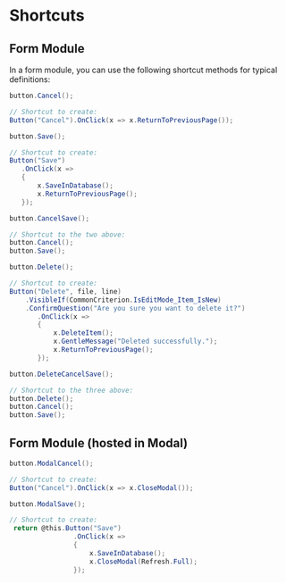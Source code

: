 # Shortcuts

## Form Module
In a form module, you can use the following shortcut methods for typical definitions:

```csharp
button.Cancel();

// Shortcut to create:
Button("Cancel").OnClick(x => x.ReturnToPreviousPage());
```

```csharp
button.Save();

// Shortcut to create:
Button("Save")
   .OnClick(x =>
   { 
       x.SaveInDatabase(); 
       x.ReturnToPreviousPage(); 
   });
```

```csharp
button.CancelSave();

// Shortcut to the two above:
button.Cancel();
button.Save();
```

```csharp
button.Delete();

// Shortcut to create:
Button("Delete", file, line)
    .VisibleIf(CommonCriterion.IsEditMode_Item_IsNew)
    .ConfirmQuestion("Are you sure you want to delete it?")
       .OnClick(x =>
       {
           x.DeleteItem();
           x.GentleMessage("Deleted successfully.");
           x.ReturnToPreviousPage();
       });
```

```csharp
button.DeleteCancelSave();

// Shortcut to the three above:
button.Delete();
button.Cancel();
button.Save();
```


## Form Module (hosted in Modal)

```csharp
button.ModalCancel();

// Shortcut to create:
Button("Cancel").OnClick(x => x.CloseModal());
```

```csharp
button.ModalSave();

// Shortcut to create:
 return @this.Button("Save")
                .OnClick(x =>
                {
                    x.SaveInDatabase();
                    x.CloseModal(Refresh.Full);
                });
```
